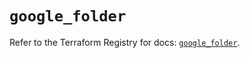 # `google_folder`

Refer to the Terraform Registry for docs: [`google_folder`](https://registry.terraform.io/providers/hashicorp/google-beta/5.43.0/docs/resources/google_folder).
